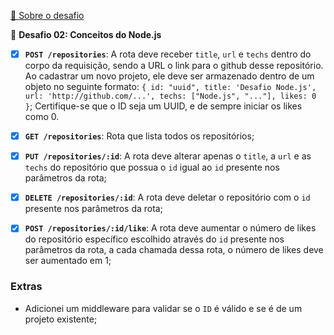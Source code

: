 [🚀 Sobre o desafio](README_ABOUT.md)

📌 **Desafio 02: Conceitos do Node.js**

- [x] **`POST /repositories`**: A rota deve receber `title`, `url` e `techs` dentro do corpo da requisição, sendo a URL o link para o github desse repositório. Ao cadastrar um novo projeto, ele deve ser armazenado dentro de um objeto no seguinte formato: `{ id: "uuid", title: 'Desafio Node.js', url: 'http://github.com/...', techs: ["Node.js", "..."], likes: 0 }`; Certifique-se que o ID seja um UUID, e de sempre iniciar os likes como 0.
- [x] **`GET /repositories`**: Rota que lista todos os repositórios;
- [x] **`PUT /repositories/:id`**: A rota deve alterar apenas o `title`, a `url` e as `techs` do repositório que possua o `id` igual ao `id` presente nos parâmetros da rota;
- [x] **`DELETE /repositories/:id`**: A rota deve deletar o repositório com o `id` presente nos parâmetros da rota;
- [x] **`POST /repositories/:id/like`**: A rota deve aumentar o número de likes do repositório específico escolhido através do `id` presente nos parâmetros da rota, a cada chamada dessa rota, o número de likes deve ser aumentado em 1;


### Extras

- Adicionei um middleware para validar se o `ID` é válido e se é de um projeto existente;

